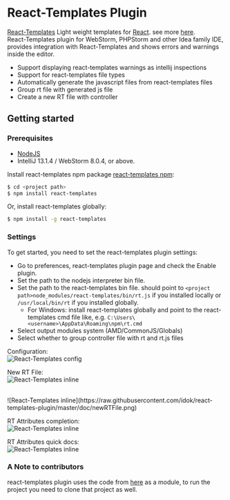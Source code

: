 # React-Templates Plugin #

[React-Templates](https://github.com/wix/react-templates) Light weight templates for [React](http://facebook.github.io/react/index.html). see more [here](https://github.com/wix/react-templates).<br/>
React-Templates plugin for WebStorm, PHPStorm and other Idea family IDE, provides integration with React-Templates and shows errors and warnings inside the editor.
* Support displaying react-templates warnings as intellij inspections
* Support for react-templates file types
* Automatically generate the javascript files from react-templates files 
* Group rt file with generated js file
* Create a new RT file with controller

## Getting started ##
### Prerequisites ###
* [NodeJS](http://nodejs.org/)
* IntelliJ 13.1.4 / WebStorm 8.0.4, or above.

Install react-templates npm package [react-templates npm](https://www.npmjs.com/package/react-templates)</a>:<br/>
```bash
$ cd <project path>
$ npm install react-templates
```
Or, install react-templates globally:<br/>
```bash
$ npm install -g react-templates
```

### Settings ###
To get started, you need to set the react-templates plugin settings:<br/>

* Go to preferences, react-templates plugin page and check the Enable plugin.
* Set the path to the nodejs interpreter bin file.
* Set the path to the react-templates bin file. should point to ```<project path>node_modules/react-templates/bin/rt.js``` if you installed locally or ```/usr/local/bin/rt``` if you installed globally. 
  * For Windows: install react-templates globally and point to the react-templates cmd file like, e.g.  ```C:\Users\<username>\AppData\Roaming\npm\rt.cmd```
* Select output modules system (AMD/CommonJS/Globals)
* Select whether to group controller file with rt and rt.js files  


Configuration:<br/>
![React-Templates config](https://raw.githubusercontent.com/idok/react-templates-plugin/master/doc/settings.png)


New RT File:<br/>
![React-Templates inline](https://raw.githubusercontent.com/idok/react-templates-plugin/master/doc/newFileMenu.png)

<br/>
![React-Templates inline](https://raw.githubusercontent.com/idok/react-templates-plugin/master/doc/newRTFile.png)


RT Attributes completion:<br/>
![React-Templates inline](https://raw.githubusercontent.com/idok/react-templates-plugin/master/doc/rt-props-completion.png)

RT Attributes quick docs:<br/>
![React-Templates inline](https://raw.githubusercontent.com/idok/react-templates-plugin/master/doc/quick-docs.png)

### A Note to contributors ###
react-templates plugin uses the code from [here](https://github.com/idok/scss-lint-plugin/tree/master/intellij-common) as a module, to run the project you need to clone that project as well.
